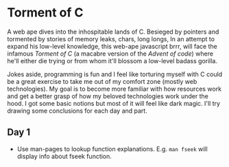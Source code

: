 # Torment of C

A web ape dives into the inhospitable lands of C. Besieged by pointers and tormented by stories of memory leaks, chars, long longs,
In an attempt to expand his low-level knowledge, this web-ape javascript brrr, will face the infamous _Torment of C_ (a macabre version of the _Advent of code_)
where he'll either die trying or from whom it'll blossom a low-level badass gorilla.

Jokes aside, programming is fun and I feel like torturing myself with C could be a great exercise to take me out of my comfort zone (mostly web technologies).
My goal is to become more familiar with how resources work and get a better grasp of how my beloved technologies work under the hood.
I got some basic notions but most of it will feel like dark magic. I'll try drawing some conclusions for each day and part.

## Day 1

* Use man-pages to lookup function explanations. E.g. `man fseek` will display info about fseek function.

